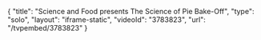 {
    "title": "Science and Food presents The Science of Pie Bake-Off",
    "type": "solo",
    "layout": "iframe-static",
    "videoId": "3783823",
    "url": "\/tvpembed\/3783823"
}